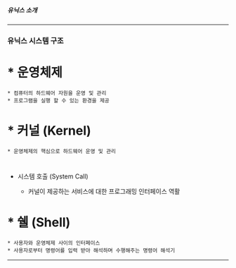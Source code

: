 ##### 유닉스 소개
---


### 유닉스 시스템 구조


# * 운영체제

    * 컴퓨터의 하드웨어 자원을 운영 및 관리
    * 프로그램을 실행 할 수 있는 환경을 제공


# * 커널 (Kernel)

    * 운영체제의 핵심으로 하드웨어 운영 및 관리

#
* 시스템 호출 (System Call)

    * 커널이 제공하는 서비스에 대한 프로그래밍 인터페이스 역활

# * 쉘 (Shell)

    * 사용자와 운영체제 사이의 인터페이스
    * 사용자로부터 명령어를 입력 받아 해석하며 수행해주는 명령어 해석기

---